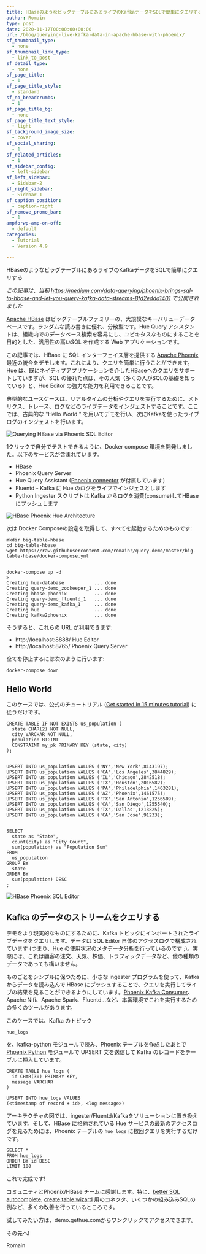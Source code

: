 ```yaml
---
title: HBaseのようなビッグテーブルにあるライブのKafkaデータをSQLで簡単にクエリする
author: Romain
type: post
date: 2020-11-17T00:00:00+00:00
url: /blog/querying-live-kafka-data-in-apache-hbase-with-phoenix/
sf_thumbnail_type:
  - none
sf_thumbnail_link_type:
  - link_to_post
sf_detail_type:
  - none
sf_page_title:
  - 1
sf_page_title_style:
  - standard
sf_no_breadcrumbs:
  - 1
sf_page_title_bg:
  - none
sf_page_title_text_style:
  - light
sf_background_image_size:
  - cover
sf_social_sharing:
  - 1
sf_related_articles:
  - 1
sf_sidebar_config:
  - left-sidebar
sf_left_sidebar:
  - Sidebar-2
sf_right_sidebar:
  - Sidebar-1
sf_caption_position:
  - caption-right
sf_remove_promo_bar:
  - 1
ampforwp-amp-on-off:
  - default
categories:
  - Tutorial
  - Version 4.9

---
```

HBaseのようなビッグテーブルにあるライブのKafkaデータをSQLで簡単にクエリする

*この記事は、当初 https://medium.com/data-querying/phoenix-brings-sql-to-hbase-and-let-you-query-kafka-data-streams-8fd2edda1401 で公開されました*

[Apache HBase](https://hbase.apache.org/) はビッグテーブルファミリーの、大規模なキーバリューデータベースです。ランダムな読み書きに優れ、分散型です。Hue Query アシスタントは、組織内でのデータベース検索を容易にし、ユビキタスなものにすることを目的とした、汎用性の高いSQL を作成する Web アプリケーションです。

この記事では、HBase に SQL インターフェイス層を提供する [Apache Phoenix](https://phoenix.apache.org/) 最近の統合をデモします。これにより、クエリを簡単に行うことができます。Hue は、既にネイティブアプリケーションを介したHBaseへのクエリをサポートしていますが、SQL の優れた点は、その人気（多くの人がSQLの基礎を知っている）と、Hue Editor の強力な能力を利用できることです。

典型的なユースケースは、リアルタイムの分析やクエリを実行するために、メトリクス、トレース、ログなどのライブデータをインジェストすることです。ここでは、古典的な "Hello World " を用いてデモを行い、次にKafkaを使ったライブログのインジェストを行います。

![Querying HBase via Phoenix SQL Editor](https://cdn.gethue.com/uploads/2020/11/peek-phoenix.gif)

1クリックで自分でテストできるように、Docker compose 環境を開発しました。以下のサービスが含まれています。

* HBase
* Phoenix Query Server
* Hue Query Assistant ([Phoenix connector](https://docs.gethue.com/administrator/configuration/connectors/#apache-phoenix) が付属しています)
* Fluentd - Kafka に Hue のログをライブでインジェスとします
* Python Ingester スクリプトは Kafka からログを消費(consume)してHBaseにプッシュします

![HBase Phoenix Hue Architecture](https://cdn.gethue.com/uploads/2020/11/hue-phoenix-hbase-archi.png)

次は Docker Composeの設定を取得して、すべてを起動するためのものです:

    mkdir big-table-hbase
    cd big-table-hbase
    wget https://raw.githubusercontent.com/romainr/query-demo/master/big-table-hbase/docker-compose.yml


    docker-compose up -d
    >
    Creating hue-database           ... done
    Creating query-demo_zookeeper_1 ... done
    Creating hbase-phoenix          ... done
    Creating query-demo_fluentd_1   ... done
    Creating query-demo_kafka_1     ... done
    Creating hue                    ... done
    Creating kafka2phoenix          ... done

そうすると、これらの URL が利用できます:

* http://localhost:8888/ Hue Editor
* http://localhost:8765/ Phoenix Query Server

全てを停止するには次のように行います:

    docker-compose down

## Hello World

このケースでは、公式のチュートリアル ([Get started in 15 minutes tutorial](https://phoenix.apache.org/Phoenix-in-15-minutes-or-less.html)) に従うだけです。

    CREATE TABLE IF NOT EXISTS us_population (
      state CHAR(2) NOT NULL,
      city VARCHAR NOT NULL,
      population BIGINT
      CONSTRAINT my_pk PRIMARY KEY (state, city)
    );


    UPSERT INTO us_population VALUES ('NY','New York',8143197);
    UPSERT INTO us_population VALUES ('CA','Los Angeles',3844829);
    UPSERT INTO us_population VALUES ('IL','Chicago',2842518);
    UPSERT INTO us_population VALUES ('TX','Houston',2016582);
    UPSERT INTO us_population VALUES ('PA','Philadelphia',1463281);
    UPSERT INTO us_population VALUES ('AZ','Phoenix',1461575);
    UPSERT INTO us_population VALUES ('TX','San Antonio',1256509);
    UPSERT INTO us_population VALUES ('CA','San Diego',1255540);
    UPSERT INTO us_population VALUES ('TX','Dallas',1213825);
    UPSERT INTO us_population VALUES ('CA','San Jose',91233);


    SELECT
      state as "State",
      count(city) as "City Count",
      sum(population) as "Population Sum"
    FROM
      us_population
    GROUP BY
      state
    ORDER BY
      sum(population) DESC
    ;

![HBase Phoenix SQL Editor](https://cdn.gethue.com/uploads/2020/11/hue-editor-phoenix.png)

## Kafka のデータのストリームをクエリする

デモをより現実的なものにするために、Kafka トピックにインポートされたライブデータをクエリします。データは SQL Editor 自体のアクセスログで構成されています (つまり、Hue の使用状況のメタデータ分析を行っているのです ;)。実際には、これは顧客の注文、天気、株価、トラフィックデータなど、他の種類のデータであっても構いません。

ものごとをシンプルに保つために、小さな ingester プログラムを使って、Kafka からデータを読み込んで HBase にプッシュすることで、クエリを実行してライブの結果を見ることができるようにしています。[Phoenix Kafka Consumer](https://phoenix.apache.org/kafka.html)、Apache Nifi、Apache Spark、Fluentd...など、本番環境でこれを実行するための多くのツールがあります。

このケースでは、Kafka のトピック

    hue_logs

を、kafka-python モジュールで読み、Phoenix テーブルを作成したあとで [Phoenix Python](https://phoenix.apache.org/python.html) モジュールで UPSERT 文を送信して Kafka のレコードをテーブルに挿入しています。

    CREATE TABLE hue_logs (
      id CHAR(30) PRIMARY KEY,
      message VARCHAR
    )

    UPSERT INTO hue_logs VALUES
    (<timestamp of record + id>, <log message>)

アーキテクチャの図では、ingester/Fluentd/Kafkaをソリューションに置き換えています。そして、HBase に格納されている Hue サービスの最新のアクセスログを見るためには、Phoenix テーブルの `hue_logs` に数回クエリを実行するだけです。

    SELECT *
    FROM hue_logs
    ORDER BY id DESC
    LIMIT 100

これで完成です!

コミュニティとPhoenix/HBase チームに感謝します。特に、[better SQL autocomplete](https://docs.gethue.com/developer/parsers/), [create table wizard](/querying-exploring-the-instacart-dataset-part-1-ingesting-the-data/) 用のコネクタ、いくつかの組み込みSQLの例など、多くの改善を行っているところです。

試してみたい方は、demo.gethue.comからワンクリックでアクセスできます。

その先へ!

Romain
